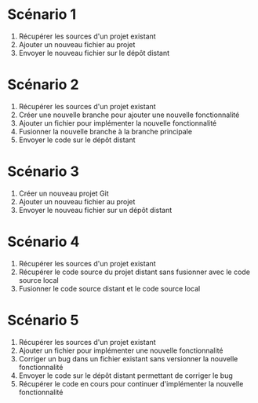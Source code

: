 <!-- TITLE: Git -->
<!-- SUBTITLE: Jeu de carte prise en main du workflow git -->

# Scénario 1
1. Récupérer les sources d'un projet existant
2. Ajouter un nouveau fichier au projet
3. Envoyer le nouveau fichier sur le dépôt distant

# Scénario 2
1. Récupérer les sources d'un projet existant
2. Créer une nouvelle branche pour ajouter une nouvelle fonctionnalité
3. Ajouter un fichier pour implémenter la nouvelle fonctionnalité
4. Fusionner la nouvelle branche à la branche principale
5. Envoyer le code sur le dépôt distant

# Scénario 3
1. Créer un nouveau projet Git
2. Ajouter un nouveau fichier au projet
3. Envoyer le nouveau fichier sur un dépôt distant

# Scénario 4
1. Récupérer les sources d'un projet existant
2. Récupérer le code source du projet distant sans fusionner avec le code source local
3. Fusionner le code source distant et le code source local

# Scénario 5
1. Récupérer les sources d'un projet existant
3. Ajouter un fichier pour implémenter une nouvelle fonctionnalité
4. Corriger un bug dans un fichier existant sans versionner la nouvelle fonctionnalité
5. Envoyer le code sur le dépôt distant permettant de corriger le bug
6. Récupérer le code en cours pour continuer d'implémenter la nouvelle fonctionnalité
